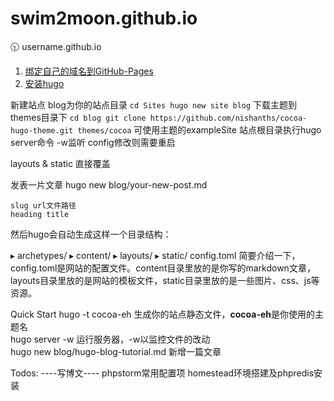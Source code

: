 # swim2moon.github.io
:clock1030: username.github.io

1. [绑定自己的域名到GitHub-Pages](https://www.zhihu.com/question/31377141)
2. [安装hugo](https://gohugo.io/getting-started/installing)

新建站点 blog为你的站点目录 `cd Sites hugo new site blog`
下载主题到themes目录下
` cd blog
git clone https://github.com/nishanths/cocoa-hugo-theme.git themes/cocoa
`
可使用主题的exampleSite
站点根目录执行hugo server命令 -w监听
config修改则需要重启

layouts & static 直接覆盖


发表一片文章
hugo new blog/your-new-post.md


```
slug url文件路径
heading title

```

然后hugo会自动生成这样一个目录结构：

  ▸ archetypes/
  ▸ content/
  ▸ layouts/
  ▸ static/
    config.toml
简要介绍一下，config.toml是网站的配置文件。content目录里放的是你写的markdown文章，layouts目录里放的是网站的模板文件，static目录里放的是一些图片、css、js等资源。

Quick Start
hugo -t cocoa-eh 生成你的站点静态文件，**cocoa-eh**是你使用的主题名  
hugo server -w 运行服务器，-w以监控文件的改动  
hugo new blog/hugo-blog-tutorial.md 新增一篇文章


Todos:
----写博文----
phpstorm常用配置项
homestead环境搭建及phpredis安装
